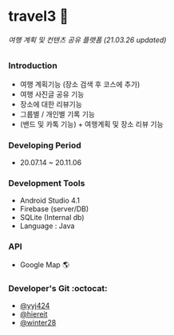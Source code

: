 # travel3  🛫 
###### _여행 계획 및 컨텐츠 공유 플랫폼_   (21.03.26 updated)


### Introduction 
+ 여행 계획기능 (장소 검색 후 코스에 추가)
+ 여행 사진글 공유 기능
+ 장소에 대한 리뷰기능
+ 그룹별 / 개인별 기록 기능
+ (밴드 및 카톡 기능) + 여행계획 및 장소 리뷰 기능

### Developing Period
+ 20.07.14 ~ 20.11.06

### Development Tools
* Android Studio 4.1
* Firebase (server/DB)
* SQLite (Internal db)
* Language : Java

### API
+ Google Map :earth_americas:

### Developer's Git :octocat:  
- [@yyj424](https://github.com/yyj424)
- [@hiereit](https://github.com/hiereit)
- [@winter28](https://github.com/winter28)
